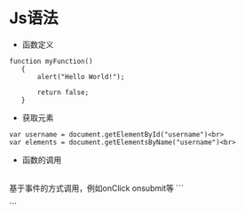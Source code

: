 # Js语法

* 函数定义
```
function myFunction()
   {
       alert("Hello World!");

       return false;
   }
```

* 获取元素
```
var username = document.getElementById("username")<br>
var elements = document.getElementsByName("username")<br>
```

* 函数的调用
<br>
基于事件的方式调用，例如onClick onsubmit等
```
  <form onsubmit="return myFunction()" action="session.jsp" >

  </form>
```
